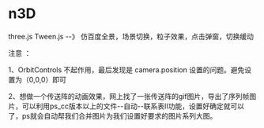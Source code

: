 # n3D
three.js  Tween.js --》 仿百度全景，场景切换，粒子效果，点击弹窗，切换缓动

注意 ：
  
  1、OrbitControls 不起作用，最后发现是 camera.position 设置的问题。避免设置为（0,0,0）即可
  
  2、想做一个传送阵的动画效果，网上找了一张传送阵的gif图片，导出了序列帧图片，可以利用ps_cc版本以上的文件--自动--联系表II功能，设置好确定就可以了，ps就会自动帮我们合并图片为我们设置好要求的图片系列大图。
